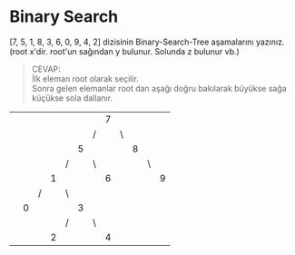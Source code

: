 # Binary Search

[7, 5, 1, 8, 3, 6, 0, 9, 4, 2] dizisinin Binary-Search-Tree aşamalarını yazınız.
(root x'dir. root'un sağından y bulunur. Solunda z bulunur vb.)

>CEVAP:  
>İlk eleman root olarak seçilir.  
Sonra gelen elemanlar root dan aşağı doğru bakılarak büyükse sağa küçükse sola dallanır.
	
|             |  |  |     |  |  |  |  |  |  |  |  |
|--           |--|--|-    |- |- |- |- |- |- |- |- |
|             |  |  |     |  |  |  | 7|  |  |  |  |  
|             |  |  |     |  |  | /|  |\ |  |  |  | 
|             |  |  |     |  | 5|  |  |  |8 |  |  | 
|             |  |  |     | /|  |\ |  |  |  |\ |  | 
|             |  |  | 1   |  |  |  |6 |  |  |  | 9|
|             |  | /|     |\ |  |  |  |  |  |  |  |
|             | 0|  |     |  | 3|  |  |  |  |  |  |
|             |  |  |     | /|  |\ |  |  |  |  |  |
|             |  |  |  2  |  |  |  |4 |  |  |  |  |	
